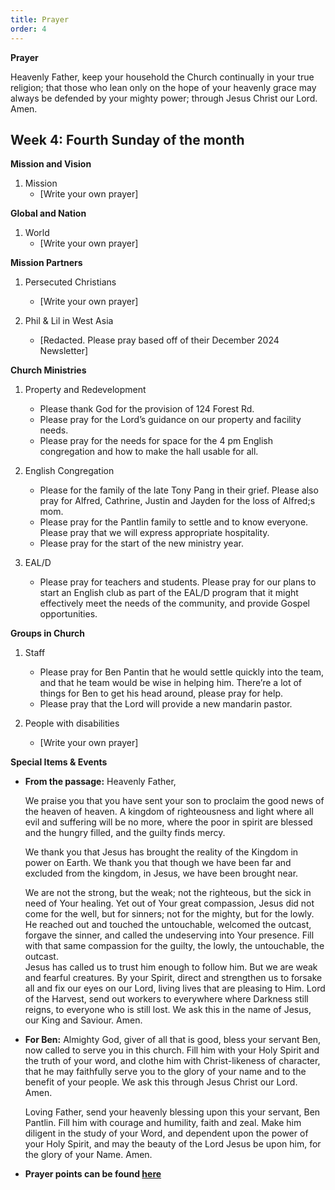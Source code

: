 ```yaml
---
title: Prayer
order: 4
---
```

**Prayer**

Heavenly Father, keep your household the Church continually in your true religion; that those who lean only on the hope of your heavenly grace may always be defended by your mighty power; through Jesus Christ our Lord. Amen.


## Week 4: Fourth Sunday of the month


**Mission and Vision**
1. Mission
    - [Write your own prayer]
  
**Global and Nation**
1. World
   - [Write your own prayer]
  
**Mission Partners**
1. Persecuted Christians
    - [Write your own prayer]

2. Phil & Lil in West Asia
   - [Redacted. Please pray based off of their December 2024 Newsletter]



**Church Ministries**
1. Property and Redevelopment
    - Please thank God for the provision of 124 Forest Rd.
    - Please pray for the Lord’s guidance on our property and facility needs.
    - Please pray for the needs for space for the 4 pm English congregation and how to make the hall usable for all. 

2. English Congregation
    - Please for the family of the late Tony Pang in their grief. Please also pray for Alfred, Cathrine, Justin and Jayden for the loss of Alfred;s mom.
    - Please pray for the Pantlin family to settle and to know everyone. Please pray that we will express appropriate hospitality.
    - Please pray for the start of the new ministry year. 
  
3. EAL/D
   - Please pray for teachers and students. Please pray for our plans to start an English club as part of the EAL/D program that it might effectively meet the needs of the community, and provide Gospel opportunities. 

**Groups in Church**
1. Staff
    - Please pray for Ben Pantin that he would settle quickly into the team, and that he team would be wise in helping him. There’re a lot of things for Ben to get his head around, please pray for help.
    - Please pray that the Lord will provide a new mandarin pastor. 



2. People with disabilities
    - [Write your own prayer]



**Special Items & Events**  
- **From the passage:**
    Heavenly Father,
    
    We praise you that you have sent your son to proclaim the good news of the heaven of heaven. A kingdom of righteousness and light where all evil and suffering will be no more, where the poor in spirit are blessed and the hungry filled, and the guilty finds mercy. 
    
    We thank you that Jesus has brought the reality of the Kingdom in power on Earth. We thank you that though we have been far and excluded from the kingdom, in Jesus, we have been brought near. 
    
    We are not the strong, but the weak; not the righteous, but the sick in need of Your healing. Yet out of Your great compassion, Jesus did not come for the well, but for sinners; not for the mighty, but for the lowly. He reached out and touched the untouchable, welcomed the outcast, forgave the sinner, and called the undeserving into Your presence. 
    Fill with that same compassion for the guilty, the lowly, the untouchable, the outcast.  
    Jesus has called us to trust him enough to follow him. But we are weak and fearful creatures. By your Spirit, direct and strengthen us to forsake all and fix our eyes on our Lord, living lives that are pleasing to Him. 
    Lord of the Harvest, send out workers to everywhere where Darkness still reigns, to everyone who is still lost. 
    We ask this in the name of Jesus, our King and Saviour.
    Amen.

- **For Ben:** 
    Almighty God, giver of all that is good, bless your servant Ben, now called to serve you in this church. Fill him with your Holy Spirit and the truth of your word, and clothe him with Christ-likeness of character, that he may faithfully serve you to the glory of your name and to the benefit of your people. We ask this through Jesus Christ our Lord.  Amen. 
    
    Loving Father, send your heavenly blessing upon this your servant, Ben Pantlin. Fill him with courage and humility, faith and zeal. Make him diligent in the study of your Word, and dependent upon the power of your Holy Spirit, and may the beauty of the Lord Jesus be upon him, for the glory of your Name. Amen. 


- **Prayer points can be found [here](https://stgeorgeshurstville.org.au/prayer)**




